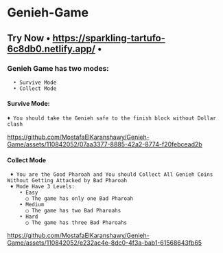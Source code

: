 # Genieh-Game
## Try Now • https://sparkling-tartufo-6c8db0.netlify.app/ •
### Genieh Game has two modes: 
      • Survive Mode
      • Collect Mode

#### Survive Mode:

    ♦ You should take the Genieh safe to the finish block without Dollar clash





https://github.com/MostafaElKaranshawy/Genieh-Game/assets/110842052/07aa3377-8885-42a2-8774-f20febcead2b









#### Collect Mode 

     ♦ You are the Good Pharoah and You should Collect All Genieh Coins Without Getting Attacked by Bad Pharoah
     ♦ Mode Have 3 Levels:
        • Easy
          ○ The game has only one Bad Pharoah
        • Medium
          ○ The game has two Bad Pharoahs
        • Hard
          ○ The game has three Bad Pharoahs







https://github.com/MostafaElKaranshawy/Genieh-Game/assets/110842052/e232ac4e-8dc0-4f3a-bab1-61568643fb65







